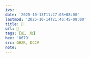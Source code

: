 ```yaml
---
ivs:
date: '2025-10-13T11:27:08+08:00'
lastmod: '2025-10-14T21:46:45-08:00'
title: 󰕱
url: 󰕱
tags: [虹, 及]
hex: '8679'
src: GHZR, DCCV
note:
---
```

